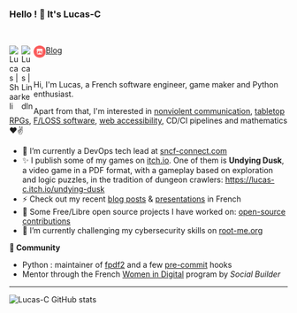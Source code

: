 ### Hello ! 👋 It's Lucas-C

<br/>

<a href="https://chezsoi.org/lucas/blog">Blog</a>
<a href="https://chezsoi.org/shaarli">
<img align="left" alt="Lucas | Shaarli" width="22px" src="https://chezsoi.org/lucas/blog/theme/shaarli-icon.png" />
</a>
<a href="https://www.linkedin.com/in/lucascimon">
<img align="left" alt="Lucas | LinkedIn" width="22px" src="https://www.linkedin.com/favicon.ico" />
</a>
<a href="https://lucas-c.itch.io">
<img align="left" alt="Lucas | itch.io" width="22px" src="itch-io-icon.png" />
</a>

<br/>

Hi, I'm Lucas, a French software engineer, game maker and Python enthusiast.

Apart from that, I'm interested in [nonviolent communication](https://en.wikipedia.org/wiki/Nonviolent_Communication),
[tabletop RPGs](https://en.wikipedia.org/wiki/Tabletop_role-playing_game),
[F/LOSS software](https://fr.wikipedia.org/wiki/Free/Libre_Open_Source_Software),
[web accessibility](https://en.wikipedia.org/wiki/Web_accessibility), CD/CI pipelines and mathematics ❤✌

- 🔭 I’m currently a DevOps tech lead at [sncf-connect.com](https://jobs.connect-tech.sncf)
- ✨ I publish some of my games on [itch.io](https://lucas-c.itch.io).
  One of them is **Undying Dusk**, a video game in a PDF format, with a gameplay based on exploration and logic puzzles, in the tradition of dungeon crawlers: https://lucas-c.itch.io/undying-dusk
- ⚡ Check out my recent [blog posts](https://chezsoi.org/lucas/blog/) & [presentations](https://chezsoi.org/lucas/blog/pages/slides.html) in French
- 📝 Some Free/Libre open source projects I have worked on: [open-source contributions](https://chezsoi.org/lucas/blog/pages/open-source.html)
- 🌱 I’m currently challenging my cybersecurity skills on [root-me.org](https://www.root-me.org/Lucas-C?q=%2Flucas-C)

**👯 Community**
- Python : maintainer of [fpdf2](https://github.com/PyFPDF/fpdf2) and a few [pre-commit](https://pre-commit.com) hooks
- Mentor through the French [Women in Digital](https://socialbuilder.org/women-in-digital/) program by _Social Builder_

<hr>

![Lucas-C GitHub stats](https://github-readme-stats.vercel.app/api?username=Lucas-C&show_icons=true&hide_border=true)
